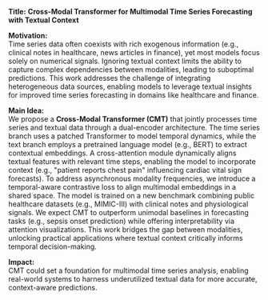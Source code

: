 **Title:** **Cross-Modal Transformer for Multimodal Time Series Forecasting with Textual Context**  

**Motivation:**  
Time series data often coexists with rich exogenous information (e.g., clinical notes in healthcare, news articles in finance), yet most models focus solely on numerical signals. Ignoring textual context limits the ability to capture complex dependencies between modalities, leading to suboptimal predictions. This work addresses the challenge of integrating heterogeneous data sources, enabling models to leverage textual insights for improved time series forecasting in domains like healthcare and finance.  

**Main Idea:**  
We propose a **Cross-Modal Transformer (CMT)** that jointly processes time series and textual data through a dual-encoder architecture. The time series branch uses a patched Transformer to model temporal dynamics, while the text branch employs a pretrained language model (e.g., BERT) to extract contextual embeddings. A cross-attention module dynamically aligns textual features with relevant time steps, enabling the model to incorporate context (e.g., "patient reports chest pain" influencing cardiac vital sign forecasts). To address asynchronous modality frequencies, we introduce a temporal-aware contrastive loss to align multimodal embeddings in a shared space. The model is trained on a new benchmark combining public healthcare datasets (e.g., MIMIC-III) with clinical notes and physiological signals. We expect CMT to outperform unimodal baselines in forecasting tasks (e.g., sepsis onset prediction) while offering interpretability via attention visualizations. This work bridges the gap between modalities, unlocking practical applications where textual context critically informs temporal decision-making.  

**Impact:**  
CMT could set a foundation for multimodal time series analysis, enabling real-world systems to harness underutilized textual data for more accurate, context-aware predictions.